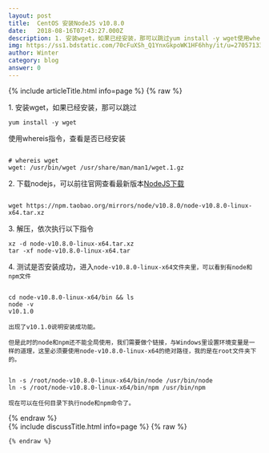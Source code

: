 ```yaml
---
layout: post
title:  CentOS 安装NodeJS v10.8.0
date:   2018-08-16T07:43:27.000Z
description: 1. 安装wget，如果已经安装，那可以跳过yum install -y wget使用whereis指令，查看是否已经安装# whereis wgetwge...
img: https://ss1.bdstatic.com/70cFuXSh_Q1YnxGkpoWK1HF6hhy/it/u=2705713305,753084332&fm=27&gp=0.jpg
author: Winter
category: blog
answer: 0
---
```

<div class="article-root">
  <div class="article">
    {% include articleTitle.html info=page %}
    {% raw %}
    <div class="article-content"><p>1. 安装wget，如果已经安装，那可以跳过</p>

<pre>
<code>yum install -y wget</code></pre>

<p>使用whereis指令，查看是否已经安装</p>

<pre>
<code>
# whereis wget
wget: /usr/bin/wget /usr/share/man/man1/wget.1.gz
</code></pre>

<p>2.&nbsp;下载nodejs，可以前往官网查看最新版本<a href="http://nodejs.cn/download/" target="_blank">NodeJS下载</a></p>

<pre>
<code>
wget https://npm.taobao.org/mirrors/node/v10.8.0/node-v10.8.0-linux-x64.tar.xz
</code></pre>

<p>3. 解压，依次执行以下指令</p>

<pre>
<code>xz -d node-v10.8.0-linux-x64.tar.xz
tar -xf node-v10.8.0-linux-x64.tar</code></pre>

<p>4. 测试是否安装成功，进入<code>node-v10.8.0-linux-x64文件夹里，可以看到有node和npm文件</code></p>

<pre>
<code>
cd node-v10.8.0-linux-x64/bin &amp;&amp; ls
node -v
v10.1.0</code></pre>

<p><code>出现了v10.1.0说明安装成功能。</code></p>

<p><code>但是此时的node和npm还不能全局使用，我们需要做个链接，与Windows里设置环境变量是一样的道理，这里必须要使用node-v10.8.0-linux-x64的绝对路径，我的是在root文件夹下的。</code></p>

<pre>
<code>
ln -s /root/node-v10.8.0-linux-x64/bin/node /usr/bin/node
ln -s /root/node-v10.8.0-linux-x64/bin/npm /usr/bin/npm</code></pre>

<p><code>现在可以在任何目录下执行node和npm命令了。</code></p>
</div>
    {% endraw %}
  </div>

  <div class="discuss-wrapper">
    {% include discussTitle.html info=page %}
    {% raw %}
    
    {% endraw %}
  </div>
<div>
